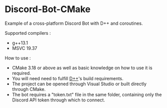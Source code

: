 # Discord-Bot-CMake
Example of a cross-platform Discord Bot with D++ and coroutines.

Supported compilers :
- g++13.1
- MSVC 19.37

How to use :
- CMake 3.18 or above as well as basic knowledge on how to use it is required.
- You will need need to fulfill [D++](https://github.com/brainboxdotcc/DPP)'s build requirements.
- The project can be opened through Visual Studio or built directly through CMake.
- The bot requires a "token.txt" file in the same folder, containing only the Discord API token through which to connect.